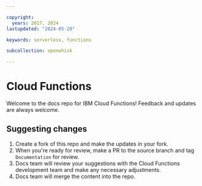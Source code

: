 ```yaml
---

copyright:
  years: 2017, 2024
lastupdated: "2024-05-20"

keywords: serverless, functions

subcollection: openwhisk

---
```


# Cloud Functions


Welcome to the docs repo for IBM Cloud Functions! Feedback and updates are always welcome.










## Suggesting changes

1. Create a fork of this repo and make the updates in your fork.
2. When you're ready for review, make a PR to the source branch and tag `Documentation` for review.
3. Docs team will review your suggestions with the Cloud Functions development team and make any necessary adjustments.
4. Docs team will merge the content into the repo.






